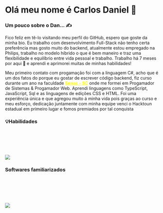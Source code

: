 <h1>Olá meu nome é Carlos Daniel &#129761;</h1>

<h3>Um pouco sobre o Dan... ✍</h3>

<p>Fico feliz em tê-lo visitando meu perfil do GitHub, espero que goste da minha bio. Eu trabalho com desenvolvimento Full-Stack não tenho certa preferência mas gosto muito do backend, atualmente estou empregado na Philips, trabalho no modelo híbrido o que é bem maneiro e traz uma flexibilidade e equilíbrio entre vida pessoal e trabalho. Trabalho há 7 meses por aqui &#128153; e aprendi e aprimorei muitas de minhas habilidades!</p>

<p>Meu primeiro contato com progamação foi com a linguagem C#, acho que é um dos fatos do porque eu gostar de escrever código backend, fiz curso durante um ano na faculdade <b><a href="https://portal.sc.senac.br/portal/novo/" style= "color:yellow">Senac - SC</a></b> onde me formei em Progamador de Sistemas & Progamador Web. Aprendi linguagens como TypeScript, JavaScript, Sql e as linguagens de edições CSS e HTML. Foi uma experiência única e que agregou muito á minha vida pois graças ao curso e meu esforço, dedicação juntamente com minha equipe venci o Hacktoun estadual em primeiro lugar e fomos premiados por tal conquista</p>

<h3>💡Habilidades</h3>

<p align="justify" style="margin-top:100px;">
  <a href="https://skillicons.dev">
    <img src="https://skillicons.dev/icons?i=cs,java,js,ts,html,css" />
  </a>
</p>

<h3>Softwares familiarizados</h3>

<p align="justify" style="margin-top:100px;">
  <a href="https://skillicons.dev">
    <img src="https://skillicons.dev/icons?i=visualstudio,vscode" />
  </a>
</p>
